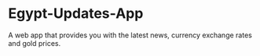 # Egypt-Updates-App
A web app that provides you with the latest news, currency exchange rates and gold prices.

